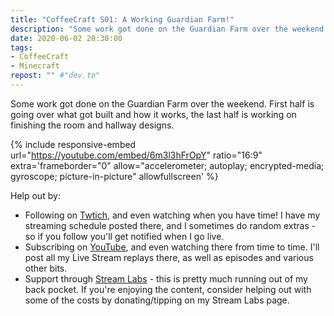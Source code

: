 ```yaml
---
title: "CoffeeCraft S01: A Working Guardian Farm!"
description: "Some work got done on the Guardian Farm over the weekend. First half is going over what got built and how it works, the last half is working on finishing the room and hallway designs."
date: 2020-06-02 20:30:00
tags:
- CoffeeCraft
- Minecraft
repost: "" #"dev.to"
---
```


Some work got done on the Guardian Farm over the weekend. First half is going over what got built and how it works, the last half is working on finishing the room and hallway designs.
<!--more-->

{% include responsive-embed url="https://youtube.com/embed/6m3l3hFrOpY" ratio="16:9" extra='frameborder="0" allow="accelerometer; autoplay; encrypted-media; gyroscope; picture-in-picture" allowfullscreen' %}

Help out by:
 * Following on [Twtich](https://twitch.tv/AnonJr_Live), and even watching when you have time! I have my streaming schedule posted there, and I sometimes do random extras - so if you follow you'll get notified when I go live.
 * Subscribing on [YouTube](http://www.youtube.com/channel/UCXafqhKHbkSUIrq0LAuu0tw), and even watching there from time to time. I'll post all my Live Stream replays there, as well as episodes and various other bits.
 * Support through [Stream Labs](https://streamlabs.com/anonjr_live) - this is pretty much running out of my back pocket. If you're enjoying the content, consider helping out with some of the costs by donating/tipping on my Stream Labs page.